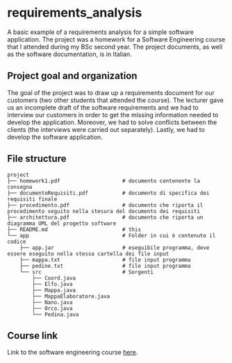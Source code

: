 # requirements_analysis
A basic example of a requirements analysis for a simple software application. The project was a homework for a Software Engineering course that I attended during my BSc second year. The project documents, as well as the software documentation, is in Italian.

## Project goal and organization 
The goal of the project was to draw up a requirements document for our customers (two other students that attended the course). The lecturer gave us an incomplete draft of the software requirements and we had to interview our customers in order to get the missing information needed to develop the application. Moreover, we had to solve conflicts between the clients (the interviews were carried out separately). Lastly, we had to develop the software application.   

## File structure
```
project
├── homework1.pdf                    # documento contenente la consegna
├── documentoRequisiti.pdf           # documento di specifica dei requisiti finale
├── procedimento.pdf                 # documento che riporta il procedimento seguito nella stesura del documento dei requisiti
├── architettura.pdf                 # documento che riporta un diagramma UML del progetto software
├── README.md                        # this
└── app                              # Folder in cui è contenuto il codice
    ├── app.jar                      # eseguibile programma, deve essere eseguito nella stessa cartella dei file input
    ├── mappa.txt                    # file input programma
    ├── pedine.txt                   # file input programma
    └── src                          # Sorgenti 
        ├── Coord.java
        ├── Elfo.java
        ├── Mappa.java
        ├── MappaElaboratore.java
        ├── Nano.java
        ├── Orco.java
        └── Pedina.java
```
## Course link
Link to the software engineering course [here](https://en.didattica.unipd.it/off/2018/LT/IN/IN0508/000ZZ/INP8084339/N0).
